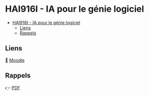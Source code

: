 # HAI916I - IA pour le génie logiciel

* [HAI916I - IA pour le génie logiciel](#hai916i---ia-pour-le-génie-logiciel)
  * [Liens](#liens)
  * [Rappels](#rappels)

## Liens

🔗 [Moodle](https://moodle.umontpellier.fr/enrol/index.php?id=22617 "Accéder au moodle")

## Rappels

👉 [PDF](../HAI916I/cours/cours1_rappels.pdf)
